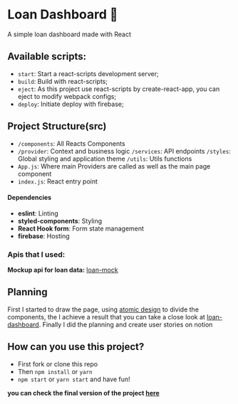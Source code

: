 # Loan Dashboard 🤑

A simple loan dashboard made with React

## Available scripts:
- `start`: Start a react-scripts development server;
- `build`: Build with react-scripts;
- `eject`: As this project use react-scripts by create-react-app, you can eject to modify webpack configs;
- `deploy`: Initiate deploy with firebase;


## Project Structure(src)
- `/components`: All  Reacts Components
- `/provider`: Context and business logic
 `/services`: API endpoints
 `/styles`: Global styling and application theme
 `/utils`: Utils functions
- `App.js`: Where main Providers are called as well as the main page component
- `index.js`: React entry point

#### Dependencies
- **eslint**: Linting
- **styled-components**:  Styling
- **React Hook form**: Form state management
- **firebase**: Hosting

### Apis that I used:

**Mockup api for loan data:** [loan-mock](http://www.mocky.io/v2/5c923b0932000029056bce39)

## Planning

 First I started to draw the page, using [atomic design](https://bradfrost.com/blog/post/atomic-web-design/)  to divide the components, the I achieve a result that you can take a close look at [loan-dashboard](https://whimsical.com/loan-dashboard-522b7L6BFkDQ4dWeDgBZWq).
 Finally I did the planning and create user stories on notion

## How can you use this project?
* First fork or clone this repo
* Then `npm install` or  `yarn`
* `npm start` or `yarn start` and have fun!


**you can check the final version of the project [here](https://loan-dashboard.jucielly.dev/)**